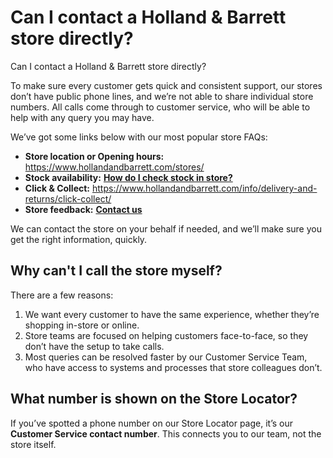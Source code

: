 # Can I contact a Holland & Barrett store directly?

Can I contact a Holland & Barrett store directly?

To make sure every customer gets quick and consistent support, our stores don’t have public phone lines, and we’re not able to share individual store numbers. All calls come through to customer service, who will be able to help with any query you may have.

We’ve got some links below with our most popular store FAQs:

* **Store location or Opening hours:** <https://www.hollandandbarrett.com/stores/>
* **Stock availability:** [**How do I check stock in store?**](https://help.hollandandbarrett.com/hc/en-gb/articles/19915780888722-How-do-I-check-stock-in-store)
* **Click & Collect:** <https://www.hollandandbarrett.com/info/delivery-and-returns/click-collect/>
* **Store feedback:** [**Contact us**](https://help.hollandandbarrett.com/hc/en-gb/articles/20011957983378-Contact-us)

We can contact the store on your behalf if needed, and we’ll make sure you get the right information, quickly.
## Why can't I call the store myself?
There are a few reasons:

1. We want every customer to have the same experience, whether they’re shopping in-store or online.
2. Store teams are focused on helping customers face-to-face, so they don’t have the setup to take calls.
3. Most queries can be resolved faster by our Customer Service Team, who have access to systems and processes that store colleagues don’t.
## What number is shown on the Store Locator?
If you’ve spotted a phone number on our Store Locator page, it’s our **Customer Service contact number**. This connects you to our team, not the store itself.
